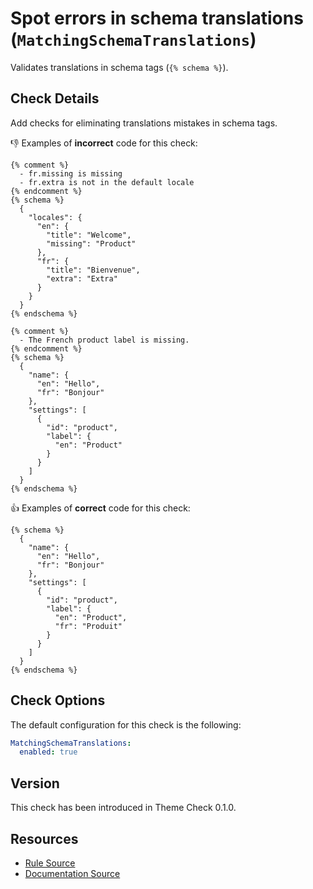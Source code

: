 # Spot errors in schema translations (`MatchingSchemaTranslations`)

Validates translations in schema tags (`{% schema %}`).

## Check Details

Add checks for eliminating translations mistakes in schema tags.

:-1: Examples of **incorrect** code for this check:

```liquid
{% comment %}
  - fr.missing is missing
  - fr.extra is not in the default locale
{% endcomment %}
{% schema %}
  {
    "locales": {
      "en": {
        "title": "Welcome",
        "missing": "Product"
      },
      "fr": {
        "title": "Bienvenue",
        "extra": "Extra"
      }
    }
  }
{% endschema %}

{% comment %}
  - The French product label is missing.
{% endcomment %}
{% schema %}
  {
    "name": {
      "en": "Hello",
      "fr": "Bonjour"
    },
    "settings": [
      {
        "id": "product",
        "label": {
          "en": "Product"
        }
      }
    ]
  }
{% endschema %}
```

:+1: Examples of **correct** code for this check:

```liquid
{% schema %}
  {
    "name": {
      "en": "Hello",
      "fr": "Bonjour"
    },
    "settings": [
      {
        "id": "product",
        "label": {
          "en": "Product",
          "fr": "Produit"
        }
      }
    ]
  }
{% endschema %}
```

## Check Options

The default configuration for this check is the following:

```yaml
MatchingSchemaTranslations:
  enabled: true
```

## Version

This check has been introduced in Theme Check 0.1.0.

## Resources

- [Rule Source][codesource]
- [Documentation Source][docsource]

[codesource]: /lib/theme_check/checks/matching_schema_translations.rb
[docsource]: /docs/checks/matching_schema_translations.md
